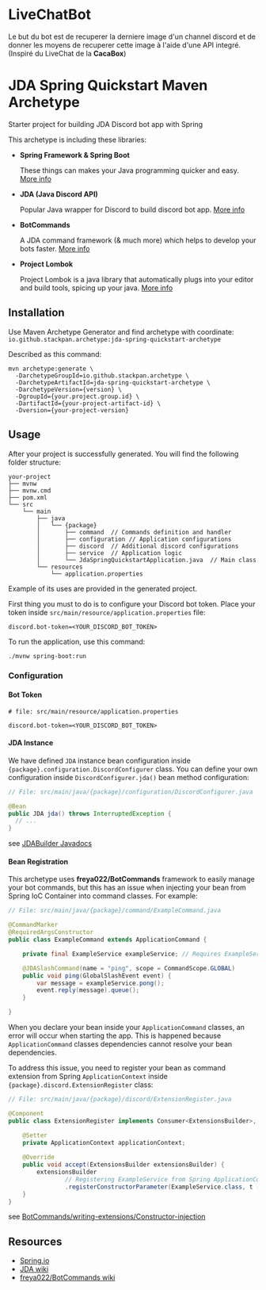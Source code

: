 # LiveChatBot
Le but du bot est de recuperer la derniere image d'un channel discord et de donner les moyens de recuperer cette image à l'aide d'une API integré.
(Inspiré du LiveChat de la **CacaBox**)

# JDA Spring Quickstart Maven Archetype

Starter project for building JDA Discord bot app with Spring

This archetype is including these libraries:

- **Spring Framework & Spring Boot**

  These things can makes your Java programming quicker and easy. [More info](https://spring.io)

- **JDA (Java Discord API)**

  Popular Java wrapper for Discord to build discord bot app. [More info](https://github.com/discord-jda/JDA)

- **BotCommands**

  A JDA command framework (& much more) which helps to develop your bots faster. [More info](https://github.com/freya022/BotCommands)

- **Project Lombok**

  Project Lombok is a java library that automatically plugs into your editor and build tools, spicing up your java. [More info](https://projectlombok.org)

## Installation

Use Maven Archetype Generator and find archetype with coordinate: `io.github.stackpan.archetype:jda-spring-quickstart-archetype`

Described as this command:

```shell
mvn archetype:generate \
  -DarchetypeGroupId=io.github.stackpan.archetype \
  -DarchetypeArtifactId=jda-spring-quickstart-archetype \
  -DarchetypeVersion={version} \
  -DgroupId={your.project.group.id} \
  -DartifactId={your-project-artifact-id} \
  -Dversion={your-project-version}
```

## Usage

After your project is successfully generated. You will find the following folder structure:

```
your-project
├── mvnw
├── mvnw.cmd
├── pom.xml
└── src
    └── main
        ├── java
        │   └── {package}
        │       ├── command  // Commands definition and handler
        │       ├── configuration // Application configurations
        │       ├── discord  // Additional discord configurations
        │       ├── service  // Application logic
        │       └── JdaSpringQuickstartApplication.java  // Main class
        └── resources
            └── application.properties
```
Example of its uses are provided in the generated project.

First thing you must to do is to configure your Discord bot token. Place your token inside `src/main/resource/application.properties` file:

```properties
discord.bot-token=<YOUR_DISCORD_BOT_TOKEN>
```

To run the application, use this command:
```shell
./mvnw spring-boot:run
```

### Configuration

#### Bot Token

```properties
# file: src/main/resource/application.properties

discord.bot-token=<YOUR_DISCORD_BOT_TOKEN>
```

#### JDA Instance

We have defined `JDA` instance bean configuration inside `{package}.configuration.DiscordConfigurer` class. You can define your own configuration inside `DiscordConfigurer.jda()` bean method configuration:

```java
// File: src/main/java/{package}/configuration/DiscordConfigurer.java

@Bean
public JDA jda() throws InterruptedException {
  // ...
}
```

see [JDABuilder Javadocs](https://docs.jda.wiki/net/dv8tion/jda/api/JDABuilder.html)

#### Bean Registration

This archetype uses **freya022/BotCommands** framework to easily manage your bot commands, but this has an issue when injecting your bean from Spring IoC Container into command classes. For example:

```java
// File: src/main/java/{package}/command/ExampleCommand.java

@CommandMarker
@RequiredArgsConstructor
public class ExampleCommand extends ApplicationCommand {

    private final ExampleService exampleService; // Requires ExampleService as a dependency

    @JDASlashCommand(name = "ping", scope = CommandScope.GLOBAL)
    public void ping(GlobalSlashEvent event) {
        var message = exampleService.pong();
        event.reply(message).queue();
    }

}
```

When you declare your bean inside your `ApplicationCommand` classes, an error will occur when starting the app. This is happened because `ApplicationCommand` classes dependencies cannot resolve your bean dependencies.

To address this issue, you need to register your bean as command extension from Spring `ApplicationContext` inside `{package}.discord.ExtensionRegister` class:

```java
// File: src/main/java/{package}/discord/ExtensionRegister.java

@Component
public class ExtensionRegister implements Consumer<ExtensionsBuilder>, ApplicationContextAware {

    @Setter
    private ApplicationContext applicationContext;
    
    @Override
    public void accept(ExtensionsBuilder extensionsBuilder) {
        extensionsBuilder
                // Registering ExampleService from Spring ApplicationContext, so it can be resolved by ApplicationCommand classes
                .registerConstructorParameter(ExampleService.class, t -> applicationContext.getBean(ExampleService.class));
    }
}
```

see [BotCommands/writing-extensions/Constructor-injection](https://freya022.github.io/BotCommands/2.X/writing-extensions/Constructor-injection/)

## Resources

- [Spring.io](https://spring.io)
- [JDA wiki](https://jda.wiki)
- [freya022/BotCommands wiki](https://freya022.github.io/BotCommands/2.X/)
